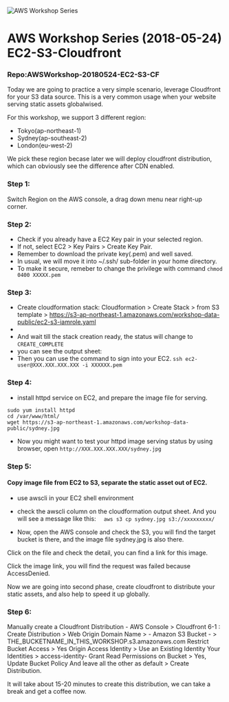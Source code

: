 ![AWS Workshop Series](http://d4r6ocegxjghf.cloudfront.net/AWSWorkShopSeries.jpg)

# AWS Workshop Series (2018-05-24) EC2-S3-Cloudfront
### Repo:AWSWorkshop-20180524-EC2-S3-CF

Today we are going to practice a very simple scenario, leverage Cloudfront for your S3 data source. 
This is a very common usage when your website serving static assets globalwised.

For this workshop, we support 3 different region: 
* Tokyo(ap-northeast-1)
* Sydney(ap-southeast-2) 
* London(eu-west-2)

We pick these region becase later we will deploy cloudfront distribution, which can obviously see the difference after CDN enabled.

### Step 1:
Switch Region on the AWS console, a drag down menu near right-up corner.

### Step 2:
* Check if you already have a EC2 Key pair in your selected region. 
* If not, select EC2 > Key Pairs > Create Key Pair. 
* Remember to download the private key(.pem) and well saved. 
* In usual, we will move it into ~/.ssh/ sub-folder in your home directory.
* To make it secure, remeber to change the privilege with command 
``` chmod 0400 XXXXX.pem ```

### Step 3:
* Create cloudformation stack: Cloudformation > Create Stack > from S3 template >
https://s3-ap-northeast-1.amazonaws.com/workshop-data-public/ec2-s3-iamrole.yaml
* 
* And wait till the stack creation ready, the status will change to `CREATE_COMPLETE`
* you can see the output sheet:
* Then you can use the command to sign into your EC2.
``` ssh ec2-user@XXX.XXX.XXX.XXX -i XXXXXX.pem ```

### Step 4:
* install httpd service on EC2, and prepare the image file for serving.
```
sudo yum install httpd
cd /var/www/html/
wget https://s3-ap-northeast-1.amazonaws.com/workshop-data-public/sydney.jpg
```
* Now you might want to test your httpd image serving status by using browser, open
``` http://XXX.XXX.XXX.XXX/sydney.jpg ```

### Step 5:
#### Copy image file from EC2 to S3, separate the static asset out of EC2.
* use awscli in your EC2 shell environment
* check the awscli column on the cloudformation output sheet. And you will see a message like this:
```   aws s3 cp sydney.jpg s3://xxxxxxxxx/ ```

* Now, open the AWS console and check the S3, you will find the target bucket is there, and the image file sydney.jpg is also there.

Click on the file and check the detail, you can find a link for this image.

Click the image link, you will find the request was failed because AccessDenied.

Now we are going into second phase, create cloudfront to distribute your static assets, and also help to speed it up globally.

### Step 6:
Manually create a Cloudfront Distribution - AWS Console > Cloudfront 
6-1 : Create Distribution > Web
Origin Domain Name > - Amazon S3 Bucket - > THE_BUCKETNAME_IN_THIS_WORKSHOP.s3.amazonaws.com
Restrict Bucket Access > Yes
Origin Access Identity > Use an Existing Identity
Your Identities > access-identity-
Grant Read Permissions on Bucket > Yes, Update Bucket Policy
And leave all the other as default > Create Distribution.

It will take about 15-20 minutes to create this distribution, we can take a break and get a coffee now.
